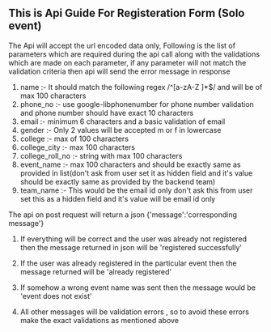 ## This is Api Guide For Registeration Form (Solo event)

The Api will accept the url encoded data only, Following is the list of parameters which are required during the api call along with the validations which are made on each parameter, if any parameter will not match the validation criteria then api will send the error message in response 

1. name :- It should match the following regex /^[a-zA-Z ]*$/ and will be of max 100 characters 
2. phone_no :- use google-libphonenumber for phone number validation and phone number should have exact 10 characters
3. email :- minimum 6 characters and a basic validation of email
4. gender :- Only 2 values will be accepted m or f in lowercase
5. college :- max of 100 characters
6. college_city :- max 100 characters
7. college_roll_no :- string with max 100 characters
8. event_name :- max 100 characters and should be exactly same as provided in list(don't ask from user set it as hidden field and it's value should be exactly same as provided by the backend team)
9. team_name :- This would be the email id only don't ask this from user set this as a hidden field and it's value will be email id only

The api on post request will return a json {'message':'corresponding message'}

1. If everything will be correct and the user was already not registered then the message returned in json will be 'registered successfully'

2. If the user was already registered in the particular event then the message returned will be 'already registered'
3. If somehow a wrong event name was sent then the message would be 'event does not exist'
4. All other messages will be validation errors , so to avoid these errors make the exact validations as mentioned above

